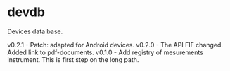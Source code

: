 # devdb
Devices data base.

v0.2.1 - Patch: adapted for Android devices.
v0.2.0 - The API FIF changed. Added link to pdf-documents.
v0.1.0 - Add registry of mesurements instrument. This is first step on the long path.
